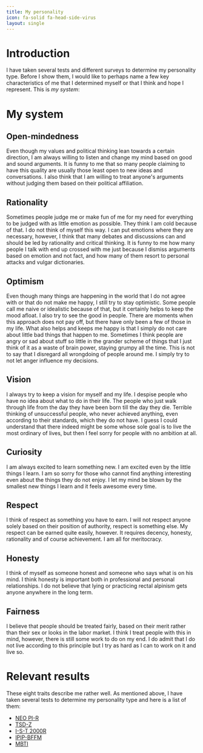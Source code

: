 ```yaml
---
title: My personality
icon: fa-solid fa-head-side-virus
layout: single
---
```

# Introduction
I have taken several tests and different surveys to determine my personality type. Before I show them, I would like to perhaps name a few key characteristics of me that I determined myself or that I think and hope I represent. This is *my system*:

# My system

## Open-mindedness

Even though my values and political thinking lean towards a certain direction, I am always willing to listen and change my mind based on good and sound arguments. It is funny to me that so many people claiming to have this quality are usually those least open to new ideas and conversations. I also think that I am willing to treat anyone's arguments without judging them based on their political affiliation.

## Rationality

Sometimes people judge me or make fun of me for my need for everything to be judged with as little emotion as possible. They think I am cold because of that. I do not think of myself this way. I can put emotions where they are necessary, however, I think that many debates and discussions can and should be led by rationality and critical thinking. It is funny to me how many people I talk with end up crossed with me just because I dismiss arguments based on emotion and not fact, and how many of them resort to personal attacks and vulgar dictionaries.

## Optimism

Even though many things are happening in the world that I do not agree with or that do not make me happy, I still try to stay optimistic. Some people call me naive or idealistic because of that, but it certainly helps to keep the mood afloat. I also try to see the good in people. There are moments when this approach does not pay off, but there have only been a few of those in my life. What also helps and keeps me happy is that I simply do not care about little bad things that happen to me. Sometimes I think people are angry or sad about stuff so little in the grander scheme of things that I just think of it as a waste of brain power, staying grumpy all the time. This is not to say that I disregard all wrongdoing of people around me. I simply try to not let anger influence my decisions.

## Vision

I always try to keep a vision for myself and my life. I despise people who have no idea about what to do in their life. The people who just walk through life from the day they have been born till the day they die. Terrible thinking of unsuccessful people, who never achieved anything, even according to their standards, which they do not have. I guess I could understand that there indeed might be some whose sole goal is to live the most ordinary of lives, but then I feel sorry for people with no ambition at all.

## Curiosity

I am always excited to learn something new. I am excited even by the little things I learn. I am so sorry for those who cannot find anything interesting even about the things they do not enjoy. I let my mind be blown by the smallest new things I learn and it feels awesome every time.

## Respect

I think of respect as something you have to earn. I will not respect anyone solely based on their position of authority, respect is something else. My respect can be earned quite easily, however. It requires decency, honesty, rationality and of course achievement. I am all for meritocracy.

## Honesty

I think of myself as someone honest and someone who says what is on his mind. I think honesty is important both in professional and personal relationships. I do not believe that lying or practicing rectal alpinism gets anyone anywhere in the long term.

## Fairness

I believe that people should be treated fairly, based on their merit rather than their sex or looks in the labor market. I think I treat people with this in mind, however, there is still some work to do on my end. I do admit that I do not live according to this principle but I try as hard as I can to work on it and live so.

# Relevant results

These eight traits describe me rather well. As mentioned above, I have taken several tests to determine my personality type and here is a list of them:

- [NEO PI-R](/about-me/my-personality/neo-pi-r)
- [TSD-Z](/about-me/my-personality/tsd-z)
- [I-S-T 2000R](/about-me/my-personality/i-s-t-2000r)
- [IPIP-BFFM](/media/docs/ipip-bffm.pdf)
- [MBTI](https://www.16personalities.com/profiles/09c3ad784e8fb)

